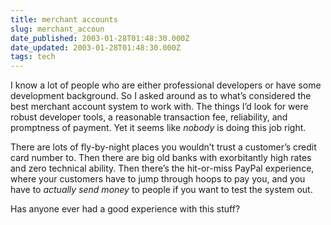 ```yaml
---
title: merchant accounts
slug: merchant_accoun
date_published: 2003-01-28T01:48:30.000Z
date_updated: 2003-01-28T01:48:30.000Z
tags: tech
---
```


I know a lot of people who are either professional developers or have some development background. So I asked around as to what’s considered the best merchant account system to work with. The things I’d look for were robust developer tools, a reasonable transaction fee, reliability, and promptness of payment. Yet it seems like *nobody* is doing this job right.

There are lots of fly-by-night places you wouldn’t trust a customer’s credit card number to. Then there are big old banks with exorbitantly high rates and zero technical ability. Then there’s the hit-or-miss PayPal experience, where your customers have to jump through hoops to pay you, and you have to *actually send money* to people if you want to test the system out.

Has anyone ever had a good experience with this stuff?
